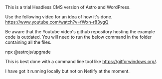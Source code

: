 This is a trial Headless CMS version of Astro and WordPress. 

Use the following video for an idea of how it's done.
https://www.youtube.com/watch?v=fWxn-r83ygQ

Be aware that the Youtube video's github repository hosting the example code is outdated. You will need to run the below command in the folder containing all the files. 

npx @astrojs/upgrade

This is best done with a command line tool like https://gitforwindows.org/.

I have got it running locally but not on Netlify at the moment.
